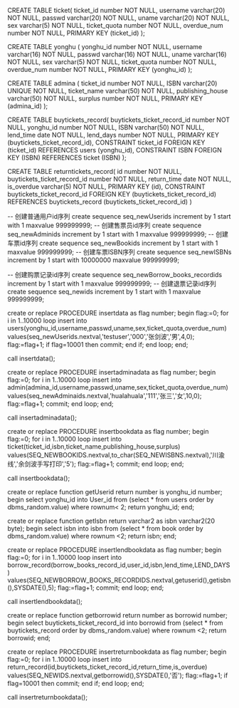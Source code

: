 
CREATE TABLE ticket(
  ticket_id number NOT NULL,
  username varchar(20) NOT NULL,
  passwd varchar(20) NOT NULL,
  uname varchar(20) NOT NULL,
  sex varchar(5) NOT NULL,
  ticket_quota number NOT NULL,
  overdue_num number NOT NULL,
  PRIMARY KEY (ticket_id)
);

CREATE TABLE yonghu  (
  yonghu_id number NOT NULL,
  username varchar(16) NOT NULL,
  passwd varchar(16) NOT NULL,
  uname varchar(16) NOT NULL,
  sex varchar(5) NOT NULL,
  ticket_quota number NOT NULL,
  overdue_num number NOT NULL,
  PRIMARY KEY (yonghu_id)
);

CREATE TABLE admina (
  ticket_id number NOT NULL,
  ISBN varchar(20) UNIQUE NOT NULL,
  ticket_name varchar(50) NOT NULL,
  publishing_house varchar(50) NOT NULL,
  surplus number NOT NULL,
  PRIMARY KEY (admina_id)
);

CREATE TABLE buytickets_record(
  buytickets_ticket_record_id number NOT NULL,
  yonghu_id number NOT NULL,
  ISBN varchar(50) NOT NULL,
  lend_time date NOT NULL,
  lend_days number NOT NULL,
  PRIMARY KEY (buytickets_ticket_record_id),
  CONSTRAINT ticket_id FOREIGN KEY (ticket_id) REFERENCES users (yonghu_id),
  CONSTRAINT ISBN FOREIGN KEY (ISBN) REFERENCES ticket (ISBN)
);

CREATE TABLE returntickets_record(
  id number NOT NULL,
  buytickets_ticket_record_id number NOT NULL,
  return_time date NOT NULL,
  is_overdue varchar(5) NOT NULL,
  PRIMARY KEY (id),
  CONSTRAINT buytickets_ticket_record_id FOREIGN KEY (buytickets_ticket_record_id) REFERENCES buytickets_record (buytickets_ticket_record_id)
)


-- 创建普通用户id序列
create sequence seq_newUserids increment by 1 start with 1 maxvalue 999999999;
-- 创建售票员id序列
create sequence seq_newAdminids increment by 1 start with 1 maxvalue 999999999;
-- 创建车票id序列
create sequence seq_newBookids increment by 1 start with 1 maxvalue 999999999;
-- 创建车票ISBN序列
create sequence seq_newISBNs increment by 1 start with 10000000 maxvalue 999999999;
 
-- 创建购票记录id序列
create sequence seq_newBorrow_books_recordids increment by 1 start with 1 maxvalue 999999999;
-- 创建退票记录id序列
create sequence seq_newids increment by 1 start with 1 maxvalue 999999999;

create or replace
PROCEDURE insertdata as
flag number;
begin
    flag:=0;
    for i in 1..10000
        loop
            insert into users(yonghu_id,username,passwd,uname,sex,ticket_quota,overdue_num)
            values(seq_newUserids.nextval,'testuser','000','张剑波','男',4,0);
            flag:=flag+1;
            if flag=10001 then 
                commit;
            end if;
        end loop;
end;

call insertdata();

create or replace
PROCEDURE insertadminadata as
flag number;
begin
    flag:=0;
    for i in 1..10000
        loop
            insert into admin(admina_id,username,passwd,uname,sex,ticket_quota,overdue_num)
            values(seq_newAdminaids.nextval,'hualahuala','111','张三','女',10,0);
            flag:=flag+1;
            commit;
        end loop;
end;

call insertadminadata();

create or replace
PROCEDURE insertbookdata as
flag number;
begin
    flag:=0;
    for i in 1..10000
        loop
            insert into ticket(ticket_id,isbn,ticket_name,publishing_house,surplus)
            values(SEQ_NEWBOOKIDS.nextval,to_char(SEQ_NEWISBNS.nextval),'川渝线','余剑波手写打印','5');
            flag:=flag+1;
            commit;
        end loop;
end;

call insertbookdata();




create or replace function getUserid
return number
is
yonghu_id number;
begin
    select yonghu_id into User_id from (select * from users order by dbms_random.value) where rownum< 2;
    return yonghu_id;
end;

create or replace function getIsbn
return varchar2
as
isbn varchar2(20 byte);
begin
    select isbn into isbn from (select * from book order by dbms_random.value) where rownum <2;
    return isbn;
end;


create or replace
PROCEDURE insertlendbookdata as
flag number;
begin
    flag:=0;
    for i in 1..10000
        loop
            insert into borrow_record(borrow_books_record_id,user_id,isbn,lend_time,LEND_DAYS)
            values(SEQ_NEWBORROW_BOOKS_RECORDIDS.nextval,getuserid(),getisbn(),SYSDATE(),5);
            flag:=flag+1;
            commit;
        end loop;
end;

call insertlendbookdata();

create or replace function getborrowid
return number
as
borrowid number;
begin
    select buytickets_ticket_record_id into borrowid from (select * from buytickets_record order by dbms_random.value) where rownum <2;
    return borrowid;
end;


create or replace
PROCEDURE insertreturnbookdata as
flag number;
begin
    flag:=0;
    for i in 1..10000
        loop
            insert into return_record(id,buytickets_ticket_record_id,return_time,is_overdue)
            values(SEQ_NEWIDS.nextval,getborrowid(),SYSDATE(),'否');
            flag:=flag+1;
            if flag=10001 then 
                commit;
            end if;
        end loop;
end;

call insertreturnbookdata();







